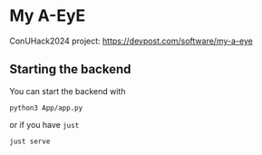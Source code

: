 # My A-EyE

ConUHack2024 project: https://devpost.com/software/my-a-eye


## Starting the backend
You can start the backend with 

```shell
python3 App/app.py
```

or if you have `just`

```
just serve
```
